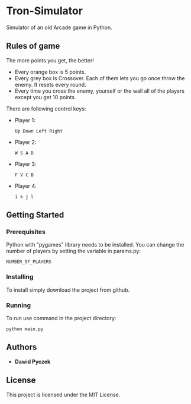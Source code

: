 # Tron-Simulator

Simulator of an old Arcade game in Python.

## Rules of game

The more points you get, the better!

* Every orange box is 5 points.
* Every grey box is Crossover. Each of them lets you go once throw the enemy.
It resets every round.
* Every time you cross the enemy, yourself or the wall
all of the players except you get 10 points.

There are following control keys:
* Player 1:
    ```
    Up Down Left Right
    ```
* Player 2:
    ```
    W S A D
    ```
* Player 3:
    ```
    F V C B
    ```
* Player 4:
    ```
    i k j l
    ```

## Getting Started

### Prerequisites

Python with "pygames" library needs to be installed.
You can change the number of players by setting the variable in params.py:
```
NUMBER_OF_PLAYERS
```

### Installing

To install simply download the project from github.

### Running

To run use command in the project directory:
```
python main.py
```

## Authors

* **Dawid Pyczek**

## License

This project is licensed under the MIT License.
